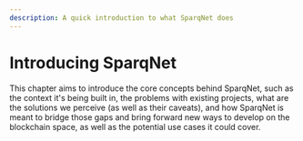 ```yaml
---
description: A quick introduction to what SparqNet does
---
```


# Introducing SparqNet

This chapter aims to introduce the core concepts behind SparqNet, such as the context it's being built in, the problems with existing projects, what are the solutions we perceive (as well as their caveats), and how SparqNet is meant to bridge those gaps and bring forward new ways to develop on the blockchain space, as well as the potential use cases it could cover.
